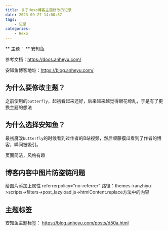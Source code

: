 ```yaml
---
title: 关于Hexo博客主题修改的记录
date: 2023-09-27 14:00:57
tags: 
    - 记录
categories: 
    - Hexo
---
```



** 主题： ** 安知鱼 

参考文档：https://docs.anheyu.com/

安知鱼博客地址：https://blog.anheyu.com/

## 为什么要修改主题？

之前使用的`butterfly`，起初看起来还好，后来越来越觉得眼花缭乱，于是有了更换主题的想法

## 为什么选择安知鱼？

最初魔改`butterfly`的时候看到过作者的B站视频，然后顺藤摸瓜看到了作者的博客，瞬间被吸引。

页面简洁，风格有趣

## 博客内容中图片防盗链问题

给图片添加上属性 referrerpolicy="no-referrer"
路径：themes->anzhiyu->scripts->filters->post_lazyload.js->htmlContent.replace方法中的内容

## 主题标签

安知鱼主题标签： https://blog.anheyu.com/posts/d50a.html